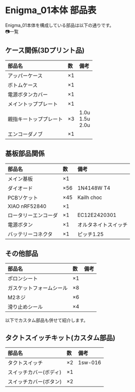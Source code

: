 # Enigma_01本体 部品表
Enigma_01本体を構成している部品は以下の通りです。  
📷一覧  
## ケース関係(3Dプリント品)
|部品名|数|備考|
|:-|:-|:-| 
|アッパーケース|×1||
|ボトムケース|×1||
|電源ボタンカバー|×1||
|メイントッププレート|×1||
|親指キートッププレート|×3|1.0u<br>1.5u<br>2.0u|
|エンコーダノブ|×1||

## 基板部品関係
|部品名|数|備考|
|:-|:-|:-| 
|メイン基板|×1||
|ダイオード|×56|1N4148W T4|
|PCBソケット|×45|Kailh choc|
|XIAO nRF52840|×1||
|ロータリーエンコーダ|×1|EC12E2420301|
|電源ボタン|×1|オルタネイトスイッチ|
|バッテリーコネクタ|×1|ピッチ1.25|

## その他部品
|部品名|数|備考|
|:-|:-|:-| 
|ポロンシート|×1||
|ガスケットフォームシール|×8||
|M2ネジ|×6||
|滑り止めシール|×4||


以下でカスタム部品も併せて紹介します。
## タクトスイッチキット(カスタム部品)
|部品名|数|備考|
|:-|:-|:-| 
|タクトスイッチ|×2|1sw-016|
|スイッチカバー(ボディ)|×1||
|スイッチカバー(ボタン)|×2||
